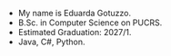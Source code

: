 - My name is Eduarda Gotuzzo.
- B.Sc. in Computer Science on PUCRS.
- Estimated Graduation: 2027/1.
- Java, C#, Python.

<!---
megotuzzo/megotuzzo is a ✨ special ✨ repository because its `README.md` (this file) appears on your GitHub profile.
You can click the Preview link to take a look at your changes.
--->
